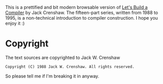 This is a prettified and bit modern browsable version of [Let's Build a Compiler](https://compilers.iecc.com/crenshaw/) by Jack Crenshaw. The fifteen-part series, written from 1988 to 1995, is a non-technical introduction to compiler construction. I hope you enjoy it :)


# Copyright

The text sources are copyrighted to Jack W. Crenshaw

```
Copyright (C) 1988 Jack W. Crenshaw. All rights reserved.
```
So please tell me if I'm breaking it in anyway.
